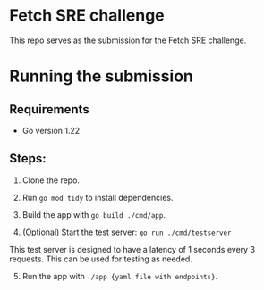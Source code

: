 # Fetch SRE challenge
This repo serves as the submission for the Fetch SRE challenge.

# Running the submission
## Requirements
- Go version 1.22

## Steps:
1. Clone the repo.

2. Run `go mod tidy` to install dependencies.

3. Build the app with `go build ./cmd/app`.

4. (Optional) Start the test server: `go run ./cmd/testserver`

This test server is designed to have a latency of 1 seconds every 3 requests. This can be used for testing as needed.

5. Run the app with `./app {yaml file with endpoints}`.

